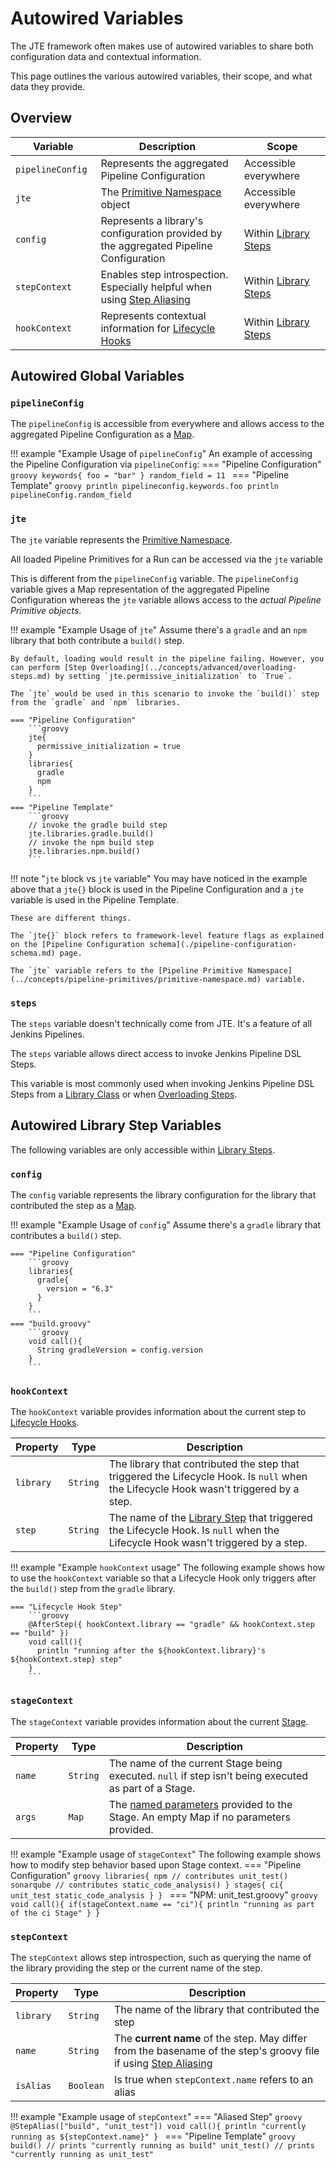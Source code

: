 # Autowired Variables

The JTE framework often makes use of autowired variables to share both configuration data and contextual information.

This page outlines the various autowired variables, their scope, and what data they provide.

## Overview

| Variable <img width=75/> | Description                                                                                                                 | Scope <img width=200/>                                                   |
|--------------------------|-----------------------------------------------------------------------------------------------------------------------------|--------------------------------------------------------------------------|
| `pipelineConfig`         | Represents the aggregated Pipeline Configuration                                                                            | Accessible everywhere                                                    |
| `jte`                    | The [Primitive Namespace](../concepts/pipeline-primitives/primitive-namespace.md) object                                    | Accessible everywhere                                                    |
| `config`                 | Represents a library's configuration provided by the aggregated Pipeline Configuration                                      | Within [Library Steps](../concepts/library-development/library-steps.md) |
| `stepContext`            | Enables step introspection. Especially helpful when using [Step Aliasing](../concepts/library-development/step-aliasing.md) | Within [Library Steps](../concepts/library-development/library-steps.md) |
| `hookContext`            | Represents contextual information for [Lifecycle Hooks](../concepts/library-development/lifecycle-hooks.md)                 | Within [Library Steps](../concepts/library-development/library-steps.md) |

## Autowired Global Variables

### `pipelineConfig`

The `pipelineConfig` is accessible from everywhere and allows access to the aggregated Pipeline Configuration as a [Map](https://docs.groovy-lang.org/latest/html/groovy-jdk/java/util/Map.html).

!!! example "Example Usage of `pipelineConfig`"
    An example of accessing the Pipeline Configuration via `pipelineConfig`:
    === "Pipeline Configuration"
        ```groovy
        keywords{
          foo = "bar"
        }
        random_field = 11
        ```
    === "Pipeline Template"
        ```groovy
        println pipelineconfig.keywords.foo
        println pipelineConfig.random_field
        ```

### `jte`

The `jte` variable represents the [Primitive Namespace](../concepts/pipeline-primitives/primitive-namespace.md).

All loaded Pipeline Primitives for a Run can be accessed via the `jte` variable

This is different from the `pipelineConfig` variable. The `pipelineConfig` variable gives a Map representation of the aggregated Pipeline Configuration whereas the `jte` variable allows access to the *actual Pipeline Primitive objects*.

!!! example "Example Usage of `jte`"
    Assume there's a `gradle` and an `npm` library that both contribute a `build()` step.

    By default, loading would result in the pipeline failing. However, you can perform [Step Overloading](../concepts/advanced/overloading-steps.md) by setting `jte.permissive_initialization` to `True`. 

    The `jte` would be used in this scenario to invoke the `build()` step from the `gradle` and `npm` libraries. 
    
    === "Pipeline Configuration"
        ```groovy
        jte{
          permissive_initialization = true
        }
        libraries{
          gradle
          npm
        }
        ```
    === "Pipeline Template"
        ```groovy
        // invoke the gradle build step
        jte.libraries.gradle.build()
        // invoke the npm build step
        jte.libraries.npm.build()
        ```

!!! note "`jte` block vs `jte` variable"
    You may have noticed in the example above that a `jte{}` block is used in the Pipeline Configuration and a `jte` variable is used in the Pipeline Template.

    These are different things. 

    The `jte{}` block refers to framework-level feature flags as explained on the [Pipeline Configuration schema](./pipeline-configuration-schema.md) page.

    The `jte` variable refers to the [Pipeline Primitive Namespace](../concepts/pipeline-primitives/primitive-namespace.md) variable. 

### `steps`

The `steps` variable doesn't technically come from JTE.
It's a feature of all Jenkins Pipelines.

The `steps` variable allows direct access to invoke Jenkins Pipeline DSL Steps.

This variable is most commonly used when invoking Jenkins Pipeline DSL Steps from a [Library Class](../concepts/library-development/library-classes.md) or when [Overloading Steps](../concepts/advanced/overloading-steps.md).

## Autowired Library Step Variables

The following variables are only accessible within [Library Steps](../concepts/library-development/library-steps.md).

### `config`

The `config` variable represents the library configuration for the library that contributed the step as a [Map](https://docs.groovy-lang.org/latest/html/groovy-jdk/java/util/Map.html).

!!! example "Example Usage of `config`"
    Assume there's a `gradle` library that contributes a `build()` step.

    === "Pipeline Configuration"
        ```groovy
        libraries{
          gradle{
            version = "6.3"
          }
        }
        ```
    === "build.groovy"
        ```groovy
        void call(){
          String gradleVersion = config.version
        }
        ```

### `hookContext`

The `hookContext` variable provides information about the current step to [Lifecycle Hooks](../concepts/library-development/lifecycle-hooks.md).

| Property  | Type     | Description                                                                                                                                                                       |
|-----------|----------|-----------------------------------------------------------------------------------------------------------------------------------------------------------------------------------|
| `library` | `String` | The library that contributed the step that triggered the Lifecycle Hook. Is `null` when the Lifecycle Hook wasn't triggered by a step.                                            |
| `step`    | `String` | The name of the [Library Step](../concepts/library-development/library-steps.md) that triggered the Lifecycle Hook. Is `null` when the Lifecycle Hook wasn't triggered by a step. |

!!! example "Example `hookContext` usage"
    The following example shows how to use the `hookContext` variable so that a Lifecycle Hook only triggers after the `build()` step from the `gradle` library.

    === "Lifecycle Hook Step"
        ```groovy
        @AfterStep({ hookContext.library == "gradle" && hookContext.step == "build" })
        void call(){
          println "running after the ${hookContext.library}'s ${hookContext.step} step"
        }
        ```

### `stageContext`

The `stageContext` variable provides information about the current [Stage](../concepts/pipeline-primitives/stages.md).

| Property | Type   | Description                                                                                                                                                                      |
|----------|--------|----------------------------------------------------------------------------------------------------------------------------------------------------------------------------------|
| `name` | `String` | The name of the current Stage being executed. `null` if step isn't being executed as part of a Stage.                                                                            |
| `args` | `Map`    | The [named parameters](http://docs.groovy-lang.org/docs/groovy-2.5.0-beta-1/html/documentation/#_named_arguments) provided to the Stage. An empty Map if no parameters provided. |

!!! example "Example usage of `stageContext`"
    The following example shows how to modify step behavior based upon Stage context.
    === "Pipeline Configuration"
        ```groovy
        libraries{
          npm // contributes unit_test()
          sonarqube // contributes static_code_analysis()
        }
        stages{
          ci{
            unit_test
            static_code_analysis
          }
        }
        ```
    === "NPM: unit_test.groovy"
        ```groovy
        void call(){
          if(stageContext.name == "ci"){
            println "running as part of the ci Stage"
          }
        }
        ```

### `stepContext`

The `stepContext` allows step introspection, such as querying the name of the library providing the step or the current name of the step.

| Property  | Type      | Description                                                                                                                                                         |
|-----------|-----------|---------------------------------------------------------------------------------------------------------------------------------------------------------------------|
| `library` | `String`  | The name of the library that contributed the step                                                                                                                   |
| `name`    | `String`  | The **current name** of the step. May differ from the basename of the step's groovy file if using [Step Aliasing](../concepts/library-development/step-aliasing.md) |
| `isAlias` | `Boolean` | Is true when `stepContext.name` refers to an alias                                                                                                                  |

!!! example "Example usage of `stepContext`"
    === "Aliased Step"
        ```groovy
        @StepAlias(["build", "unit_test"])
        void call(){
          println "currently running as ${stepContext.name}"
        }
        ```
    === "Pipeline Template"
        ```groovy
        build() // prints "currently running as build"
        unit_test() // prints "currently running as unit_test"
        ```
